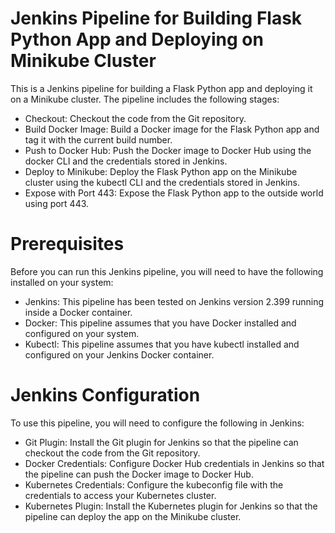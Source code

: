 # Jenkins Pipeline for Building Flask Python App and Deploying on Minikube Cluster
This is a Jenkins pipeline for building a Flask Python app and deploying it on a Minikube cluster. The pipeline includes the following stages:

* Checkout: Checkout the code from the Git repository.
* Build Docker Image: Build a Docker image for the Flask Python app and tag it with the current build number.
* Push to Docker Hub: Push the Docker image to Docker Hub using the docker CLI and the credentials stored in Jenkins.
* Deploy to Minikube: Deploy the Flask Python app on the Minikube cluster using the kubectl CLI and the credentials stored in Jenkins.
* Expose with Port 443: Expose the Flask Python app to the outside world using port 443.
# Prerequisites
 Before you can run this Jenkins pipeline, you will need to have the following installed on your system:

* Jenkins: This pipeline has been tested on Jenkins version 2.399 running inside a Docker container.
* Docker: This pipeline assumes that you have Docker installed and configured on your system.
* Kubectl: This pipeline assumes that you have kubectl installed and configured on your Jenkins Docker container.
# Jenkins Configuration
 To use this pipeline, you will need to configure the following in Jenkins:

* Git Plugin: Install the Git plugin for Jenkins so that the pipeline can checkout the code from the Git repository.
* Docker Credentials: Configure Docker Hub credentials in Jenkins so that the pipeline can push the Docker image to Docker Hub.
* Kubernetes Credentials: Configure the kubeconfig file with the credentials to access your Kubernetes cluster.
* Kubernetes Plugin: Install the Kubernetes plugin for Jenkins so that the pipeline can deploy the app on the Minikube cluster.
